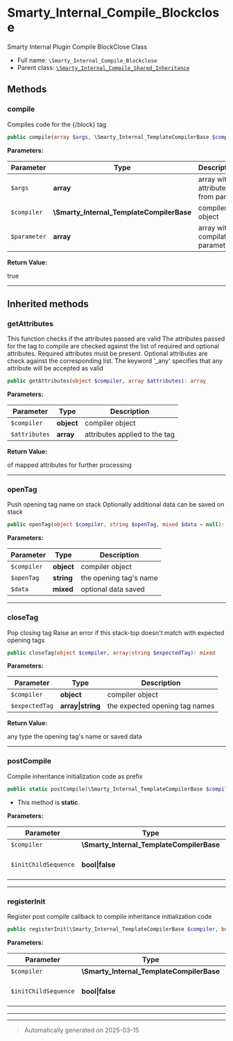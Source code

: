 
# Smarty_Internal_Compile_Blockclose

Smarty Internal Plugin Compile BlockClose Class



* Full name: `\Smarty_Internal_Compile_Blockclose`
* Parent class: [`\Smarty_Internal_Compile_Shared_Inheritance`](./Smarty_Internal_Compile_Shared_Inheritance.md)




## Methods


### compile

Compiles code for the {/block} tag

```php
public compile(array $args, \Smarty_Internal_TemplateCompilerBase $compiler, array $parameter): bool
```








**Parameters:**

| Parameter | Type | Description |
|-----------|------|-------------|
| `$args` | **array** | array with attributes from parser |
| `$compiler` | **\Smarty_Internal_TemplateCompilerBase** | compiler object |
| `$parameter` | **array** | array with compilation parameter |


**Return Value:**

true




***


## Inherited methods


### getAttributes

This function checks if the attributes passed are valid
The attributes passed for the tag to compile are checked against the list of required and
optional attributes. Required attributes must be present. Optional attributes are check against
the corresponding list. The keyword '_any' specifies that any attribute will be accepted
as valid

```php
public getAttributes(object $compiler, array $attributes): array
```








**Parameters:**

| Parameter | Type | Description |
|-----------|------|-------------|
| `$compiler` | **object** | compiler object |
| `$attributes` | **array** | attributes applied to the tag |


**Return Value:**

of mapped attributes for further processing




***

### openTag

Push opening tag name on stack
Optionally additional data can be saved on stack

```php
public openTag(object $compiler, string $openTag, mixed $data = null): mixed
```








**Parameters:**

| Parameter | Type | Description |
|-----------|------|-------------|
| `$compiler` | **object** | compiler object |
| `$openTag` | **string** | the opening tag&#039;s name |
| `$data` | **mixed** | optional data saved |





***

### closeTag

Pop closing tag
Raise an error if this stack-top doesn't match with expected opening tags

```php
public closeTag(object $compiler, array|string $expectedTag): mixed
```








**Parameters:**

| Parameter | Type | Description |
|-----------|------|-------------|
| `$compiler` | **object** | compiler object |
| `$expectedTag` | **array&#124;string** | the expected opening tag names |


**Return Value:**

any type the opening tag's name or saved data




***

### postCompile

Compile inheritance initialization code as prefix

```php
public static postCompile(\Smarty_Internal_TemplateCompilerBase $compiler, bool|false $initChildSequence = false): mixed
```



* This method is **static**.




**Parameters:**

| Parameter | Type | Description |
|-----------|------|-------------|
| `$compiler` | **\Smarty_Internal_TemplateCompilerBase** |  |
| `$initChildSequence` | **bool&#124;false** | if true force child template |





***

### registerInit

Register post compile callback to compile inheritance initialization code

```php
public registerInit(\Smarty_Internal_TemplateCompilerBase $compiler, bool|false $initChildSequence = false): mixed
```








**Parameters:**

| Parameter | Type | Description |
|-----------|------|-------------|
| `$compiler` | **\Smarty_Internal_TemplateCompilerBase** |  |
| `$initChildSequence` | **bool&#124;false** | if true force child template |





***


***
> Automatically generated on 2025-03-15

